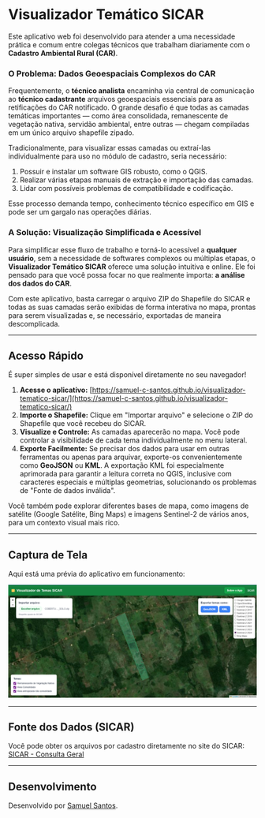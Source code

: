 # Visualizador Temático SICAR

Este aplicativo web foi desenvolvido para atender a uma necessidade prática e comum entre colegas técnicos que trabalham diariamente com o **Cadastro Ambiental Rural (CAR)**.

### O Problema: Dados Geoespaciais Complexos do CAR

Frequentemente, o **técnico analista** encaminha via central de comunicação ao **técnico cadastrante** arquivos geoespaciais essenciais para as retificações do CAR notificado. O grande desafio é que todas as camadas temáticas importantes — como área consolidada, remanescente de vegetação nativa, servidão ambiental, entre outras — chegam compiladas em um único arquivo shapefile zipado.

Tradicionalmente, para visualizar essas camadas ou extraí-las individualmente para uso no módulo de cadastro, seria necessário:
1.  Possuir e instalar um software GIS robusto, como o QGIS.
2.  Realizar várias etapas manuais de extração e importação das camadas.
3.  Lidar com possíveis problemas de compatibilidade e codificação.

Esse processo demanda tempo, conhecimento técnico específico em GIS e pode ser um gargalo nas operações diárias.

### A Solução: Visualização Simplificada e Acessível

Para simplificar esse fluxo de trabalho e torná-lo acessível a **qualquer usuário**, sem a necessidade de softwares complexos ou múltiplas etapas, o **Visualizador Temático SICAR** oferece uma solução intuitiva e online. Ele foi pensado para que você possa focar no que realmente importa: **a análise dos dados do CAR**.

Com este aplicativo, basta carregar o arquivo ZIP do Shapefile do SICAR e todas as suas camadas serão exibidas de forma interativa no mapa, prontas para serem visualizadas e, se necessário, exportadas de maneira descomplicada.

---

## Acesso Rápido

É super simples de usar e está disponível diretamente no seu navegador!

1.  **Acesse o aplicativo:** [https://samuel-c-santos.github.io/visualizador-tematico-sicar/](https://samuel-c-santos.github.io/visualizador-tematico-sicar/)
2.  **Importe o Shapefile:** Clique em "Importar arquivo" e selecione o ZIP do Shapefile que você recebeu do SICAR.
3.  **Visualize e Controle:** As camadas aparecerão no mapa. Você pode controlar a visibilidade de cada tema individualmente no menu lateral.
4.  **Exporte Facilmente:** Se precisar dos dados para usar em outras ferramentas ou apenas para arquivar, exporte-os convenientemente como **GeoJSON** ou **KML**. A exportação KML foi especialmente aprimorada para garantir a leitura correta no QGIS, inclusive com caracteres especiais e múltiplas geometrias, solucionando os problemas de "Fonte de dados inválida".

Você também pode explorar diferentes bases de mapa, como imagens de satélite (Google Satélite, Bing Maps) e imagens Sentinel-2 de vários anos, para um contexto visual mais rico.

---

## Captura de Tela

Aqui está uma prévia do aplicativo em funcionamento:

[![Visualizador Temático SICAR](https://github.com/samuel-c-santos/visualizador-tematico-sicar/blob/master/captura-de-tela.png?raw=true)](https://samuel-c-santos.github.io/visualizador-tematico-sicar/)

---

## Fonte dos Dados (SICAR)

Você pode obter os arquivos por cadastro diretamente no site do SICAR:
[SICAR - Consulta Geral](https://car.semas.pa.gov.br/#/consulta/geral?tela=BUSCAR_CADASTRO)

---

## Desenvolvimento

Desenvolvido por [Samuel Santos](https://samuel-c-santos.github.io/).